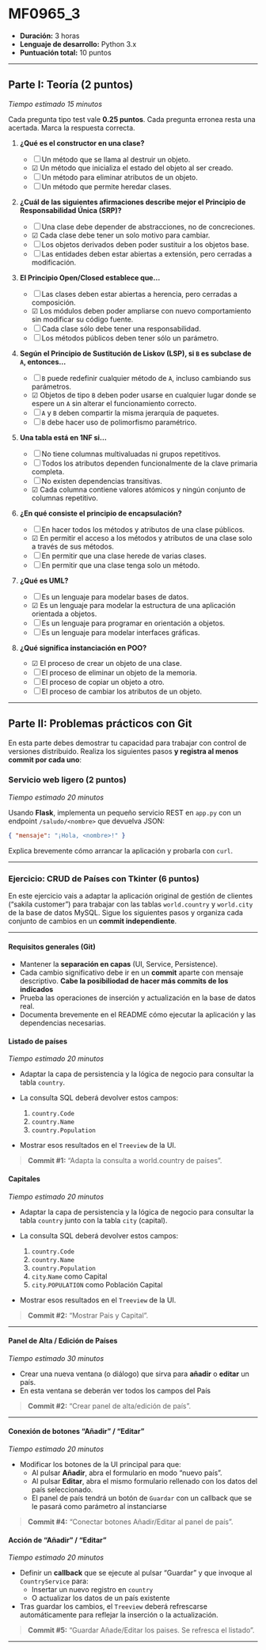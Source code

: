 # MF0965_3

- **Duración:** 3 horas
- **Lenguaje de desarrollo:** Python 3.x
- **Puntuación total:** 10 puntos

---

## Parte I: Teoría (2 puntos)

*Tiempo estimado 15 minutos*

Cada pregunta tipo test vale **0.25 puntos**. Cada pregunta erronea resta una acertada. Marca la respuesta correcta.

1. **¿Qué es el constructor en una clase?**
   - ☐ Un método que se llama al destruir un objeto.
   - ☑ Un método que inicializa el estado del objeto al ser creado.
   - ☐ Un método para eliminar atributos de un objeto.
   - ☐ Un método que permite heredar clases.

2. **¿Cuál de las siguientes afirmaciones describe mejor el Principio de Responsabilidad Única (SRP)?**
   - ☐ Una clase debe depender de abstracciones, no de concreciones.
   - ☑ Cada clase debe tener un solo motivo para cambiar.
   - ☐ Los objetos derivados deben poder sustituir a los objetos base.
   - ☐ Las entidades deben estar abiertas a extensión, pero cerradas a modificación.

3. **El Principio Open/Closed establece que…**

   - ☐ Las clases deben estar abiertas a herencia, pero cerradas a composición.
   - ☑ Los módulos deben poder ampliarse con nuevo comportamiento sin modificar su código fuente.
   - ☐ Cada clase sólo debe tener una responsabilidad.
   - ☐ Los métodos públicos deben tener sólo un parámetro.

4. **Según el Principio de Sustitución de Liskov (LSP), si `B` es subclase de `A`, entonces…**

   - ☐ `B` puede redefinir cualquier método de `A`, incluso cambiando sus parámetros.
   - ☑ Objetos de tipo `B` deben poder usarse en cualquier lugar donde se espere un `A` sin alterar el funcionamiento correcto.
   - ☐ `A` y `B` deben compartir la misma jerarquía de paquetes.
   - ☐ `B` debe hacer uso de polimorfismo paramétrico.

5. **Una tabla está en 1NF si…**
   - ☐ No tiene columnas multivaluadas ni grupos repetitivos.
   - ☐ Todos los atributos dependen funcionalmente de la clave primaria completa.
   - ☐ No existen dependencias transitivas.
   - ☑ Cada columna contiene valores atómicos y ningún conjunto de columnas repetitivo.

6. **¿En qué consiste el principio de encapsulación?**

   - ☐ En hacer todos los métodos y atributos de una clase públicos.
   - ☑ En permitir el acceso a los métodos y atributos de una clase solo a través de sus métodos.
   - ☐ En permitir que una clase herede de varias clases.
   - ☐ En permitir que una clase tenga solo un método.

7. **¿Qué es UML?**

   - ☐ Es un lenguaje para modelar bases de datos.
   - ☑ Es un lenguaje para modelar la estructura de una aplicación orientada a objetos.
   - ☐ Es un lenguaje para programar en orientación a objetos.
   - ☐ Es un lenguaje para modelar interfaces gráficas.

8. **¿Qué significa instanciación en POO?**

   - ☑ El proceso de crear un objeto de una clase.
   - ☐ El proceso de eliminar un objeto de la memoria.
   - ☐ El proceso de copiar un objeto a otro.
   - ☐ El proceso de cambiar los atributos de un objeto.

---

## Parte II: Problemas prácticos con Git

En esta parte debes demostrar tu capacidad para trabajar con control de versiones distribuido. Realiza los siguientes pasos **y registra al menos commit por cada uno**:

### **Servicio web ligero** (2 puntos)

*Tiempo estimado 20 minutos*

Usando **Flask**, implementa un pequeño servicio REST en `app.py` con un endpoint `/saludo/<nombre>` que devuelva JSON:

```json
{ "mensaje": "¡Hola, <nombre>!" }
```

Explica brevemente cómo arrancar la aplicación y probarla con `curl`.

---

### **Ejercicio: CRUD de Países con Tkinter** (6 puntos)

En este ejercicio vais a adaptar la aplicación original de gestión de clientes (“sakila customer”) para trabajar con las tablas `world.country` y `world.city` de la base de datos MySQL.
Sigue los siguientes pasos y organiza cada conjunto de cambios en un **commit independiente**.

---

#### Requisitos generales (Git)

- Mantener la **separación en capas** (UI, Service, Persistence).
- Cada cambio significativo debe ir en un **commit** aparte con mensaje descriptivo. **Cabe la posibiliodad de hacer más commits de los indicados**
- Prueba las operaciones de inserción y actualización en la base de datos real.
- Documenta brevemente en el README cómo ejecutar la aplicación y las dependencias necesarias.

#### Listado de países

*Tiempo estimado 20 minutos*

- Adaptar la capa de persistencia y la lógica de negocio para consultar la tabla `country`.

- La consulta SQL deberá devolver estos campos:

  1. `country.Code`
  2. `country.Name`
  3. `country.Population`

- Mostrar esos resultados en el `Treeview` de la UI.

> **Commit #1:** “Adapta la consulta a world.country de países”.

#### Capitales

*Tiempo estimado 20 minutos*

- Adaptar la capa de persistencia y la lógica de negocio para consultar la tabla `country` junto con la tabla `city` (capital).

- La consulta SQL deberá devolver estos campos:

  1. `country.Code`
  2. `country.Name`
  3. `country.Population`
  4. `city`.`Name` como Capital
  5. `city`.`POPULATION` como Población Capital

- Mostrar esos resultados en el `Treeview` de la UI.

> **Commit #2:** “Mostrar Pais y Capital”.

---

#### Panel de Alta / Edición de Países

*Tiempo estimado 30 minutos*

- Crear una nueva ventana (o diálogo) que sirva para **añadir** o **editar** un país.
- En esta ventana se deberán ver todos los campos del País

> **Commit #2:** “Crear panel de alta/edición de país”.

---

#### Conexión de botones “Añadir” / “Editar”

*Tiempo estimado 20 minutos*

- Modificar los botones de la UI principal para que:
  - Al pulsar **Añadir**, abra el formulario en modo “nuevo país”.
  - Al pulsar **Editar**, abra el mismo formulario rellenado con los datos del país seleccionado.
  - El panel de país tendrá un botón de `Guardar` con un callback que se le pasará como parámetro al instanciarse

> **Commit #4:** “Conectar botones Añadir/Editar al panel de país”.

#### Acción de “Añadir” / “Editar”

*Tiempo estimado 20 minutos*

- Definir un **callback** que se ejecute al pulsar “Guardar” y que invoque al `CountryService` para:
  - Insertar un nuevo registro en `country`
  - O actualizar los datos de un país existente
- Tras guardar los cambios, el `Treeview` deberá refrescarse automáticamente para reflejar la inserción o la actualización.

> **Commit #5:** “Guardar Añade/Editar los paises. Se refresca el listado”.

---
